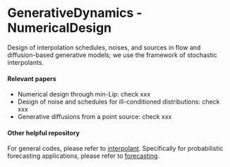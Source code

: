 # GenerativeDynamics - NumericalDesign
Design of interpolation schedules, noises, and sources in flow and diffusion-based generative models; we use the framework of stochastic interpolants.

#### Relevant papers
- Numerical design through min-Lip: check xxx
- Design of noise and schedules for ill-conditioned distributions: check xxx
- Generative diffusions from a point source: check xxx



#### Other helpful repository
For general codes, please refer to [interpolant](https://github.com/interpolants). Specifically for probabilistic forecasting applications, please refer to [forecasting](https://github.com/interpolants/forecasting).

